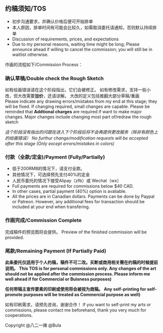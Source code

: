 
## 约稿须知/TOS

- 初步沟通要求，并确认价格后便可开始排单
- 本人原因，排单时间有可能会比较久，如需取消委托请通知，否则默认持续排单
- Discussion of requirements, prices, and expectations 
- Due to my personal reasons, waiting time might be long; Please announce ahead if willing to cancel the commission; you will still be in waitlist otherwise.

作画的流程如下/Commission Process：
### 确认草稿/Double check the Rough Sketch

如有绘画错误请在这个阶段指出，它们会被修正。
如有修改需求，支持一些小改，但大改需要**加价**，还请谅解。
大改的定义包括推翻大部分草稿/重画  
Please indicate any drawing errors/mistakes from my end at this stage; they will be fixed.
If changing required, small changes are capable. Please be reminded that **Addtional charges** are required if want to make major changes.
Major changes include changing most part of/redraw the rough sketch


*这个阶段没有指出的问题在进入下个阶段后将不会再提供更改服务（除非有颜色上的绘画错误）*
*No furthur change/modification requests will be accepted after this stage (Only except errors/mistakes in colors)*

### 付款（全款/定金)/Payment (Fully/Partially)

- 低于200RMB的情况下，请支付全款。
- 其他情况下，可选择预先支付40%的定金
- 人民币委托的情况下接受Alipay（zfb）或 Wechat（wx）
- Full payments are required for commissions below $40 CAD.
- In other cases, partial payment (40%) option is avaliable.
- All the prices are in Canadian dollars. Payments can be done by Paypal or Patreon. However, any additional fees for transaction should be included at your end when transfering.

### 作画完成/Commission Complete

完成稿件的预览图将会提供。
Preview of the finished commission will be provided.

### 尾款/Remaining Payment (If Partially Paid)

**此条委托仅适用于个人约稿，稿件不可二改。买断或商用相关需在约稿的时候提前说明。**
**This TOS is for personal commissions only. Any changes of the art should not be applied after the commission process. Please inform me well ahead if for Commercial or Buisness purposes)**

**任何带稿主宣传要素的印刷或使用将会被视为商稿。**
**Any self-printing for self-promote purposes will be treated as Commercial purpose as well)**

如有印刷需求，请预先咨询，谢谢合作！
If you want to self-print my arts or commissions, please contact me beforehand, thank you very much for cooperations.


Copyright @八二一辣 @Bula
